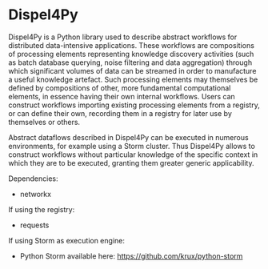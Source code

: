 Dispel4Py
=========

Dispel4Py is a Python library used to describe abstract workflows for distributed data-intensive applications. These workflows are compositions of processing elements representing knowledge discovery activities (such as batch database querying, noise filtering and data aggregation) through which significant volumes of data can be streamed in order to manufacture a useful knowledge artefact. Such processing elements may themselves be defined by compositions of other, more fundamental computational elements, in essence having their own internal workflows. Users can construct workflows importing existing processing elements from a registry, or can define their own, recording them in a registry for later use by themselves or others.

Abstract dataflows described in Dispel4Py can be executed in numerous environments, for example using a Storm cluster. Thus Dispel4Py allows to construct workflows without particular knowledge of the specific context in which they are to be executed, granting them greater generic applicability.

Dependencies: 

- networkx

If using the registry:

- requests

If using Storm as execution engine:

- Python Storm available here: https://github.com/krux/python-storm